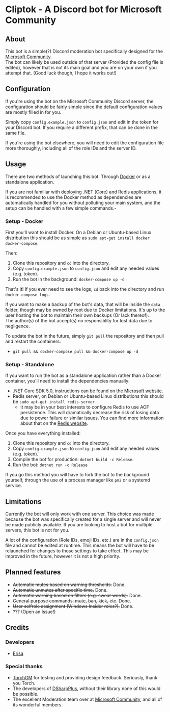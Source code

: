 # Cliptok - A Discord bot for Microsoft Community

## About
This bot is a simple(?) Discord moderation bot specifically designed for the [Microsoft Community](https://msft.chat/).  
The bot can likely be used outside of that server (Provided the config file is edited), however that is not its main goal and you are on your own if you attempt that. (Good luck though, I hope it works out!)

## Configuration
If you're using the bot on the Microsoft Community Discord server, the configuration should be fairly simple since the default configuration values are mostly filled in for you.  

Simply copy `config.example.json` to `config.json` and edit in the token for your Discord bot. If you require a different prefix, that can be done in the same file.

If you're using the bot elsewhere, you will need to edit the configuration file more thoroughly, including all of the role IDs and the server ID.

## Usage
There are two methods of launching this bot. Through [Docker](https://www.docker.com/) or as a standalone application.

If you are not familiar with deploying .NET (Core) and Redis applications, it is recommended to use the Docker method as dependencies are automatically handled for you without polluting your main system, and the setup can be handled with a few simple commands.-

### Setup - Docker
First you'll want to install Docker. On a Debian or Ubuntu-based Linux distribution this should be as simple as `sudo apt-get install docker docker-compose`.

Then:
1. Clone this repository and `cd` into the directory.
2. Copy `config.example.json` to `config.json` and edit any needed values (e.g. token).
3. Run the bot in the background: `docker-compose up -d`

That's it! If you ever need to see the logs, `cd` back into the directory and run `docker-compose logs`.

If you want to make a backup of the bot's data, that will be inside the `data` folder, though may be owned by root due to Docker limitations. It's up to the user hosting the bot to maintain their own backups (Or lack thereof).  
The author(s) of the bot accept(s) no responsiblity for lost data due to negligence.

To update the bot in the future, simply `git pull` the repository and then pull and restart the containers:
- `git pull && docker-compose pull && docker-compose up -d`

### Setup - Standalone
If you want to run the bot as a standalone application rather than a Docker container, you'll need to install the dependencies manually:
- .NET Core SDK 5.0, instructions can be found on the [Microsoft website](https://dotnet.microsoft.com/download?initial-os=linux).
- Redis server, on Debian or Ubuntu-based Linux distributions this should be `sudo apt-get install redis-server`
    - It may be in your best interests to configure Redis to use AOF persistence. This will dramatically decrease the risk of losing data due to power failure or similar issues. You can find more information about that on the [Redis website](https://redis.io/topics/persistence).

Once you have everything installed:
1. Clone this repository and `cd` into the directory.
2. Copy `config.example.json` to `config.json` and edit any needed values (e.g. token).`
3. Compile the bot for production: `dotnet build -c Release`.
3. Run the bot: `dotnet run -c Release`

If you go this method you will have to fork the bot to the background yourself, through the use of a process manager like `pm2` or a systemd service.

## Limitations
Currently the bot will only work with one server. This choice was made because the bot was specifically created for a single server and will never be made publicly available. If you are looking to host a bot for multiple servers, this bot is not for you.

A lot of the configuration (Role IDs, emoji IDs, etc.) are in the `config.json` file and cannot be edited at runtime. This means the bot will have to be relaunched for changes to those settings to take effect. This may be improved in the future, however it is not a high priority.

## Planned features
- ~~Automatic mutes based on warning thresholds.~~ Done.
- ~~Automatic unmutes after specific time.~~ Done.
- ~~Automatic warning based on filters (e.g. swear words).~~ Done.
- ~~General purpose commands: mute, ban, kick, etc.~~ Done. 
- ~~User selfrole assignment (Windows Insider roles?).~~ Done.
- ??? (Open an Issue!)

## Credits

### Developers
- [Erisa](https://github.com/Erisa)

### Special thanks
- [TorchGM](https://github.com/TorchGM) for testing and providing design feedback. Seriously, thank you Torch.
- The developers of [DSharpPlus](https://github.com/DSharpPlus/DSharpPlus), without their library none of this would  be possible.
- The excellent Moderation team over at [Microsoft Community](https://msft.chat/), and all of its wonderful members.
